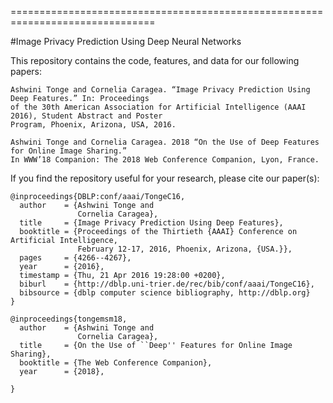 ===============================================================================

#Image Privacy Prediction Using Deep Neural Networks

This repository contains the code, features, and data for our following papers:

    Ashwini Tonge and Cornelia Caragea. “Image Privacy Prediction Using Deep Features.” In: Proceedings
    of the 30th American Association for Artificial Intelligence (AAAI 2016), Student Abstract and Poster
    Program, Phoenix, Arizona, USA, 2016.

    Ashwini Tonge and Cornelia Caragea. 2018 “On the Use of Deep Features for Online Image Sharing.”
    In WWW’18 Companion: The 2018 Web Conference Companion, Lyon, France.

If you find the repository useful for your research, please cite our paper(s):

    @inproceedings{DBLP:conf/aaai/TongeC16,
      author    = {Ashwini Tonge and
                   Cornelia Caragea},
      title     = {Image Privacy Prediction Using Deep Features},
      booktitle = {Proceedings of the Thirtieth {AAAI} Conference on Artificial Intelligence,
                   February 12-17, 2016, Phoenix, Arizona, {USA.}},
      pages     = {4266--4267},
      year      = {2016},
      timestamp = {Thu, 21 Apr 2016 19:28:00 +0200},
      biburl    = {http://dblp.uni-trier.de/rec/bib/conf/aaai/TongeC16},
      bibsource = {dblp computer science bibliography, http://dblp.org}
    }
  
    @inproceedings{tongemsm18,
      author    = {Ashwini Tonge and
                   Cornelia Caragea},
      title     = {On the Use of ``Deep'' Features for Online Image Sharing},
      booktitle = {The Web Conference Companion},
      year      = {2018},

    }

